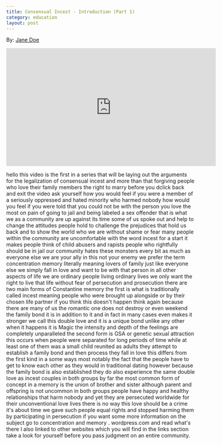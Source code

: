 ```yaml
---
title: Consensual Incest - Introduction (Part 1)
category: education
layout: post
---
```


By: [Jane Doe](https://www.youtube.com/channel/UCmNdn0tqqYFUx_j9uSnpTjA)

<iframe width="560" height="315" src="https://www.youtube.com/embed/RLfNtl4DZdE?list=PLXUGSp0pkGyGnZzfk0HvI6yXoNOwroBkk" frameborder="0" allowfullscreen></iframe>

hello this video is the first in a
series that will be laying out the
arguments for the legalization of
consensual incest and more than that
forgiving people who love their family
members the right to marry before you
dclick back and exit the video ask
yourself how you would feel if you were
a member of a seriously oppressed and
hated minority who harmed nobody
how would you feel if you were told that
you could not be with the person you
love the most
on pain of going to jail and being
labeled a sex offender that is what we
as a community are up against its time
some of us spoke out and help to change
the attitudes people hold to challenge
the prejudices that hold us back and to
show the world who we are without shame
or fear many people within the community
are uncomfortable with the word incest
for a start it makes people think of
child abusers and rapists people who
rightfully should be in jail our
community hates these monsters every bit
as much as everyone else we are your
ally in this not your enemy
we prefer the term concentration memory
literally meaning lovers of family just
like everyone else we simply fall in
love and want to be with that person in
all other aspects of life we are
ordinary people living ordinary lives we
only want the right to live that life
without fear of persecution and
prosecution
there are two main forms of Constantine
memory
the first is what is traditionally
called incest meaning people who were
brought up alongside or by their chosen
life partner if you think this doesn't
happen
think again because there are many of us
the romantic one does not destroy or
even weekend the family bond it is in
addition to it and in fact in many cases
even makes it stronger
we call this double love and it is a
unique bond unlike any other when it
happens it is Magic the intensity and
depth of the feelings are completely
unparalleled the second form is GSA or
genetic sexual attraction this occurs
when people were separated for long
periods of time while at least one of
them was a small child
reunited as adults they attempt to
establish a family bond and then process
they fall in love
this differs from the first kind in a
some ways most notably the fact that the
people have to get to know each other as
they would in traditional dating
however because the family bond is also
established they do also experience the
same double love as incest couples in
both groups by far the most common form
of concept in a memory is the union of
brother and sister
although parent and offspring is not
uncommon in both groups people have
happy and healthy relationships that
harm nobody and yet they are persecuted
worldwide for their unconventional love
lives there is no way this love should
be a crime it's about time we gave such
people equal rights and stopped harming
them by participating in persecution if
you want some more information on the
subject go to concentration and memory .
wordpress.com and read what's there
I also linked to other websites which
you will find in the links section take
a look for yourself before you pass
judgment on an entire community.